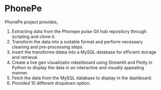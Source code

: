 # PhonePe
PhonePe project provides,

 1. Extracting data from the Phonepe pulse Git hub repository through scripting and
 clone it.
 2. Transform the data into a suitable format and perform necessary cleaning
 and pre-processing steps.
 3. Insert the transforme ddata into a MySQL database for efficient storage and
 retrieval.
 5. Create a live geo visualizatio ndashboard using Streamlit and Plotly in Python
 to display the data in an interactive and visually appealing manner.
 6. Fetch the data from the MySQL database to display in the dashboard.
 7. Provided 10 different dropdown option.
